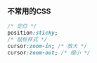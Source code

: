 ### 不常用的CSS

```css
/* 定位 */ 
position:sticky;
/* 鼠标样式 */
cursor:zoom-in; /* 放大 */
cursor:zoom-out; /* 缩小 */
```



